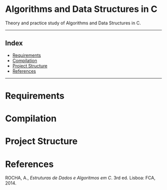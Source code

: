 <h1>Algorithms and Data Structures in C</h1>

Theory and practice study of Algorithms and Data Structures in C.

---

<h2>Index</h2>

- [Requirements](#requirements)
- [Compilation](#compilation)
- [Project Structure](#project-structure)
- [References](#references)

---

# Requirements

# Compilation

# Project Structure

# References

ROCHA, A., *Estruturas de Dados e Algoritmos em C*.
3rd ed. Lisboa: FCA, 2014.
